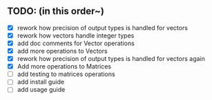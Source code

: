 ## TODO: (in this order~)

- [x] rework how precision of output types is handled for vectors
- [x] rework how vectors handle integer types
- [x] add doc comments for Vector operations
- [x] add more operations to Vectors
- [x] rework how precision of output types is handled for vectors again
- [x] Add more operations to Matrices
- [ ] add testing to matrices operations
- [ ] add install guide
- [ ] add usage guide
